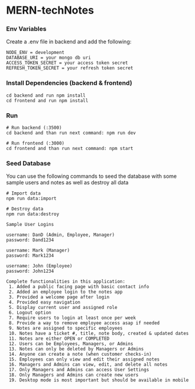 # MERN-techNotes

### Env Variables

Create a .env file in backend and add the following:

```
NODE_ENV = development
DATABASE_URI = your mongo db uri
ACCESS_TOKEN_SECRET = your access token secret
REFRESH_TOKEN_SECRET = your refresh token secret
```

### Install Dependencies (backend & frontend)

```
cd backend and run npm install
cd frontend and run npm install
```

### Run

```
# Run backend (:3500)
cd backend and than run next command: npm run dev

# Run frontend (:3000)
cd frontend and than run next command: npm start
```

### Seed Database

You can use the following commands to seed the database with some sample users and notes as well as destroy all data

```
# Import data
npm run data:import

# Destroy data
npm run data:destroy
```

```
Sample User Logins

username: DanD (Admin, Employee, Manager)
password: Dand1234

username: Mark (Manager)
password: Mark1234

username: John (Employee)
password: John1234
```

```
Complete functionalities in this application:
 1. Added a public facing page with basic contact info
 2. Added an employee login to the notes app
 3. Provided a welcome page after login
 4. Provided easy navigation
 5. Display current user and assigned role
 6. Logout option
 7. Require users to login at least once per week
 8. Provide a way to remove employee access asap if needed
 9. Notes are assigned to specific employees
 10. Notes have a ticket #, title, note body, created & updated dates
 11. Notes are either OPEN or COMPLETED
 12. Users can be Employees, Managers, or Admins
 13. Notes can only be deleted by Managers or Admins
 14. Anyone can create a note (when customer checks-in)
 15. Employees can only view and edit their assigned notes
 16. Managers and Admins can view, edit, and delete all notes
 17. Only Managers and Admins can access User Settings
 18. Only Managers and Admins can create new users
 19. Desktop mode is most important but should be available in mobile
```
